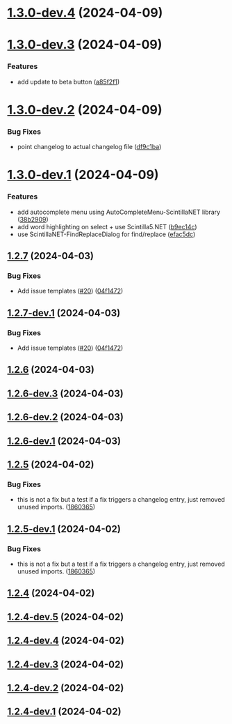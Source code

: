 # [1.3.0-dev.4](https://github.com/PocketMiner82/pseudocode-ide/compare/1.3.0-dev.3...1.3.0-dev.4) (2024-04-09)

# [1.3.0-dev.3](https://github.com/PocketMiner82/pseudocode-ide/compare/1.3.0-dev.2...1.3.0-dev.3) (2024-04-09)


### Features

* add update to beta button ([a85f2f1](https://github.com/PocketMiner82/pseudocode-ide/commit/a85f2f18edcf1e6e592c42e560a539a28f39dc81))

# [1.3.0-dev.2](https://github.com/PocketMiner82/pseudocode-ide/compare/1.3.0-dev.1...1.3.0-dev.2) (2024-04-09)


### Bug Fixes

* point changelog to actual changelog file ([df9c1ba](https://github.com/PocketMiner82/pseudocode-ide/commit/df9c1ba52b7e0a2b2fe7335d16d9f462b2f79c99))

# [1.3.0-dev.1](https://github.com/PocketMiner82/pseudocode-ide/compare/1.2.7...1.3.0-dev.1) (2024-04-09)


### Features

* add autocomplete menu using AutoCompleteMenu-ScintillaNET library ([38b2909](https://github.com/PocketMiner82/pseudocode-ide/commit/38b2909a09149cc3e8c79002ee15a796b6dc7699))
* add word highlighting on select + use Scintilla5.NET ([b9ec14c](https://github.com/PocketMiner82/pseudocode-ide/commit/b9ec14cb6f5ac1f5651b8cad25c3978bb70914f1))
* use ScintillaNET-FindReplaceDialog for find/replace ([efac5dc](https://github.com/PocketMiner82/pseudocode-ide/commit/efac5dc811e7188fe2b5f07438a552dbb3529e40))

## [1.2.7](https://github.com/PocketMiner82/pseudocode-ide/compare/1.2.6...1.2.7) (2024-04-03)


### Bug Fixes

* Add issue templates ([#20](https://github.com/PocketMiner82/pseudocode-ide/issues/20)) ([04f1472](https://github.com/PocketMiner82/pseudocode-ide/commit/04f14722d7f633cae67999eeb3c2dd5edddb6a0e))

## [1.2.7-dev.1](https://github.com/PocketMiner82/pseudocode-ide/compare/1.2.6...1.2.7-dev.1) (2024-04-03)


### Bug Fixes

* Add issue templates ([#20](https://github.com/PocketMiner82/pseudocode-ide/issues/20)) ([04f1472](https://github.com/PocketMiner82/pseudocode-ide/commit/04f14722d7f633cae67999eeb3c2dd5edddb6a0e))

## [1.2.6](https://github.com/PocketMiner82/pseudocode-ide/compare/1.2.5...1.2.6) (2024-04-03)

## [1.2.6-dev.3](https://github.com/PocketMiner82/pseudocode-ide/compare/1.2.6-dev.2...1.2.6-dev.3) (2024-04-03)

## [1.2.6-dev.2](https://github.com/PocketMiner82/pseudocode-ide/compare/1.2.6-dev.1...1.2.6-dev.2) (2024-04-03)

## [1.2.6-dev.1](https://github.com/PocketMiner82/pseudocode-ide/compare/1.2.5...1.2.6-dev.1) (2024-04-03)

## [1.2.5](https://github.com/PocketMiner82/pseudocode-ide/compare/1.2.4...1.2.5) (2024-04-02)


### Bug Fixes

* this is not a fix but a test if a fix triggers a changelog entry, just removed unused imports. ([1860365](https://github.com/PocketMiner82/pseudocode-ide/commit/18603654b0daaac051191f77b56717ef4dc735e5))

## [1.2.5-dev.1](https://github.com/PocketMiner82/pseudocode-ide/compare/1.2.4...1.2.5-dev.1) (2024-04-02)


### Bug Fixes

* this is not a fix but a test if a fix triggers a changelog entry, just removed unused imports. ([1860365](https://github.com/PocketMiner82/pseudocode-ide/commit/18603654b0daaac051191f77b56717ef4dc735e5))

## [1.2.4](https://github.com/PocketMiner82/pseudocode-ide/compare/1.2.3...1.2.4) (2024-04-02)

## [1.2.4-dev.5](https://github.com/PocketMiner82/pseudocode-ide/compare/1.2.4-dev.4...1.2.4-dev.5) (2024-04-02)

## [1.2.4-dev.4](https://github.com/PocketMiner82/pseudocode-ide/compare/1.2.4-dev.3...1.2.4-dev.4) (2024-04-02)

## [1.2.4-dev.3](https://github.com/PocketMiner82/pseudocode-ide/compare/1.2.4-dev.2...1.2.4-dev.3) (2024-04-02)

## [1.2.4-dev.2](https://github.com/PocketMiner82/pseudocode-ide/compare/1.2.4-dev.1...1.2.4-dev.2) (2024-04-02)

## [1.2.4-dev.1](https://github.com/PocketMiner82/pseudocode-ide/compare/1.2.3...1.2.4-dev.1) (2024-04-02)
